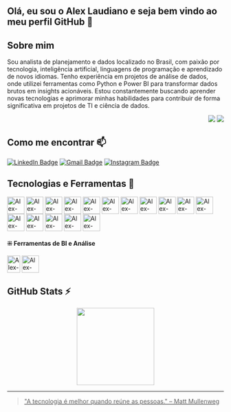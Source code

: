 ## Olá, eu sou o Alex Laudiano e seja bem vindo ao meu perfil GitHub 👋

## Sobre mim
<p align="left">
Sou analista de planejamento e dados localizado no Brasil, com paixão por tecnologia, inteligência artificial, linguagens de programação e aprendizado de novos idiomas. Tenho experiência em projetos de análise de dados, onde utilizei ferramentas como Python e Power BI para transformar dados brutos em insights acionáveis. Estou constantemente buscando aprender novas tecnologias e aprimorar minhas habilidades para contribuir de forma significativa em projetos de TI e ciência de dados.
</p>

<p align="right">
<img src="https://views.whatilearened.today/views/github/alexlaudiano/views.svg"> <a href="https://github.com/alexlaudiano/"><img src="https://img.shields.io/github/followers/alexlaudiano?color=%234CC61E&label=GitHub%20Followers%20%3A"/></a>
</p>

## Como me encontrar 📫
[![LinkedIn Badge](https://img.shields.io/badge/-LinkedIn-373737?style=flat&logo=linkedin&logoColor=white)](https://www.linkedin.com/in/laudiano/)
[![Gmail Badge](https://img.shields.io/badge/Gmail-373737?style=flat&logo=Gmail&logoColor=white)](mailto:laudiano@gmail.com)
[![Instagram Badge](https://img.shields.io/badge/-Instagram-373737?style=flat&logo=instagram&logoColor=white)](https://www.instagram.com/laudianoalex/?hl=pt-br)

## Tecnologias e Ferramentas 🔧 
<div>
  <img align="center" alt="Alex-python" width="40px" src="https://cdn.jsdelivr.net/gh/devicons/devicon@latest/icons/python/python-original.svg"/>
  <img align="center" alt="Alex-java" width="40px" src="https://cdn.jsdelivr.net/gh/devicons/devicon@latest/icons/java/java-original.svg"/>
  <img align="center" alt="Alex-html5" width="40px" src="https://cdn.jsdelivr.net/gh/devicons/devicon@latest/icons/html5/html5-original.svg"/>
  <img align="center" alt="Alex-javascript" width="40px" src="https://cdn.jsdelivr.net/gh/devicons/devicon@latest/icons/javascript/javascript-original.svg"/>
  <img align="center" alt="Alex-css3" width="40px" src="https://cdn.jsdelivr.net/gh/devicons/devicon@latest/icons/css3/css3-original.svg"/>
  <img align="center" alt="Alex-git" width="40px" src="https://cdn.jsdelivr.net/gh/devicons/devicon@latest/icons/git/git-original.svg"/>
  <img align="center" alt="Alex-git" width="40px" src="https://cdn.jsdelivr.net/gh/devicons/devicon@latest/icons/github/github-original.svg"/>
  <img align="center" alt="Alex-jupyter" width="40px" src="https://cdn.jsdelivr.net/gh/devicons/devicon@latest/icons/jupyter/jupyter-original.svg"/>
  <img align="center" alt="Alex-anaconda" width="40px" src="https://cdn.jsdelivr.net/gh/devicons/devicon@latest/icons/anaconda/anaconda-original.svg" />
  <img align="center" alt="Alex-vscode" width="40px" src="https://cdn.jsdelivr.net/gh/devicons/devicon@latest/icons/vscode/vscode-original.svg"/>
  <img align="center" alt="Alex-figma" width="40px" src="https://cdn.jsdelivr.net/gh/devicons/devicon@latest/icons/figma/figma-original.svg"/>
  <img align="center" alt="Alex-canva" width="40px" src="https://cdn.jsdelivr.net/gh/devicons/devicon@latest/icons/canva/canva-original.svg" />
  <img align="center" alt="Alex-mysql" width="40px" src="https://cdn.jsdelivr.net/gh/devicons/devicon@latest/icons/mysql/mysql-original.svg"/>
  <img align="center" alt="Alex-postgresql" width="40px" src="https://cdn.jsdelivr.net/gh/devicons/devicon@latest/icons/postgresql/postgresql-original.svg"/>
  <img align="center" alt="Alex-postgresql" width="40px" src="https://cdn.jsdelivr.net/gh/devicons/devicon@latest/icons/sqlite/sqlite-original.svg"/>
  <img align="center" alt="Alex-sqlserver" width="40px" src="https://cdn.jsdelivr.net/gh/devicons/devicon@latest/icons/microsoftsqlserver/microsoftsqlserver-original.svg" />
  <h4>⁜ Ferramentas de BI e Análise</h4>
  <img align="center" alt="Alex-BI" height="40" width="30" src="https://github.com/microsoft/PowerBI-Icons/blob/main/PNG/Power-BI.png">
  <img align="center" alt="Alex-Excel" height="40" width="40" src="https://github.com/sempostma/office365-icons/blob/master/png/256/excel.png">
</div>

## GitHub Stats ⚡
<div>
  <a href="https://github.com/alexlaudiano">
  <center>  
    <img height="180em" src="https://github-readme-stats.vercel.app/api/top-langs/?username=alexlaudiano&layout=compact&langs_count=7&theme=transparent"/> 
  </center>
</div>

---

> "A tecnologia é melhor quando reúne as pessoas." – Matt Mullenweg
